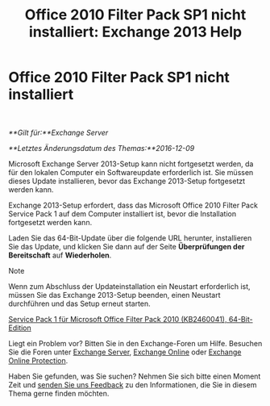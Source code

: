 ﻿---
title: 'Office 2010 Filter Pack SP1 nicht installiert: Exchange 2013 Help'
TOCTitle: Office 2010 Filter Pack SP1 nicht installiert
ms:assetid: 0fbb9c25-cb01-493d-8101-640f17785717
ms:mtpsurl: https://technet.microsoft.com/de-de/library/ms.exch.setupreadiness.msfilterpackv2sp1notinstalled(v=EXCHG.150)
ms:contentKeyID: 50475019
ms.date: 04/24/2018
mtps_version: v=EXCHG.150
ms.translationtype: HT
---

# Office 2010 Filter Pack SP1 nicht installiert

 

_**Gilt für:**Exchange Server_

_**Letztes Änderungsdatum des Themas:**2016-12-09_

Microsoft Exchange Server 2013-Setup kann nicht fortgesetzt werden, da für den lokalen Computer ein Softwareupdate erforderlich ist. Sie müssen dieses Update installieren, bevor das Exchange 2013-Setup fortgesetzt werden kann.

Exchange 2013-Setup erfordert, dass das Microsoft Office 2010 Filter Pack Service Pack 1 auf dem Computer installiert ist, bevor die Installation fortgesetzt werden kann.

Laden Sie das 64-Bit-Update über die folgende URL herunter, installieren Sie das Update, und klicken Sie dann auf der Seite **Überprüfungen der Bereitschaft** auf **Wiederholen**.


> [!NOTE]
> Wenn zum Abschluss der Updateinstallation ein Neustart erforderlich ist, müssen Sie das Exchange 2013-Setup beenden, einen Neustart durchführen und das Setup erneut starten.



[Service Pack 1 für Microsoft Office Filter Pack 2010 (KB2460041), 64-Bit-Edition](https://go.microsoft.com/fwlink/p/?linkid=254043)

Liegt ein Problem vor? Bitten Sie in den Exchange-Foren um Hilfe. Besuchen Sie die Foren unter [Exchange Server](https://go.microsoft.com/fwlink/p/?linkid=60612), [Exchange Online](https://go.microsoft.com/fwlink/p/?linkid=267542) oder [Exchange Online Protection](https://go.microsoft.com/fwlink/p/?linkid=285351).

Haben Sie gefunden, was Sie suchen? Nehmen Sie sich bitte einen Moment Zeit und [senden Sie uns Feedback](mailto:exsetuphelpfeedback@microsoft.com?subject=exchange%202013%20setup%20help%20feedbac) zu den Informationen, die Sie in diesem Thema gerne finden möchten.

